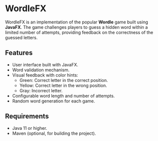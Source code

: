 # WordleFX

WordleFX is an implementation of the popular **Wordle** game built using **JavaFX**. The game challenges players to guess a hidden word within a limited number of attempts, providing feedback on the correctness of the guessed letters.

## Features

- User interface built with JavaFX.
- Word validation mechanism.
- Visual feedback with color hints:
  - Green: Correct letter in the correct position.
  - Yellow: Correct letter in the wrong position.
  - Gray: Incorrect letter.
- Configurable word length and number of attempts.
- Random word generation for each game.

## Requirements

- Java 11 or higher.
- Maven (optional, for building the project).
